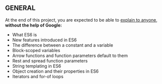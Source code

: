 ## GENERAL

At the end of this project, you are expected to be able to [explain to anyone](https://fs.blog/feynman-learning-technique/), **without the help of Google:**

- What ES6 is
- New features introduced in ES6
- The difference between a constant and a variable
- Block-scoped variables
- Arrow functions and function parameters default to them
- Rest and spread function parameters
- String templating in ES6
- Object creation and their properties in ES6
- Iterators and for-of loops
